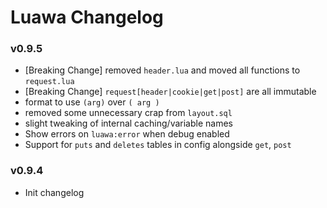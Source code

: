 # Luawa Changelog

### v0.9.5

+ [Breaking Change] removed `header.lua` and moved all functions to `request.lua`
+ [Breaking Change] `request[header|cookie|get|post]` are all immutable
+ format to use `(arg)` over `( arg )`
+ removed some unnecessary crap from `layout.sql`
+ slight tweaking of internal caching/variable names
+ Show errors on `luawa:error` when debug enabled
+ Support for `puts` and `deletes` tables in config alongside `get`, `post`


### v0.9.4

+ Init changelog